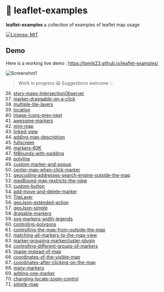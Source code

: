# :maple_leaf: leaflet-examples
**leaflet-examples** a collection of examples of leaflet map usage

[![License: MIT](https://img.shields.io/badge/License-MIT-blue.svg)](https://opensource.org/licenses/MIT)

## Demo
Here is a working live demo : https://tomik23.github.io/leaflet-examples/

![Screenshot1](https://github.com/tomik23/leaflet-examples/blob/master/static/leaflet.png)

> Work in progress :smiley: Suggestions welcome :bulb:.

36. [story-maps-IntersectionObserver](https://tomik23.github.io/leaflet-examples/#36.story-maps-IntersectionObserver)
35. [marker-draggable-on-a-click](https://tomik23.github.io/leaflet-examples/#35.marker-draggable-on-a-click)
34. [multiple-tile-layers](https://tomik23.github.io/leaflet-examples/#34.multiple-tile-layers)
33. [location](https://tomik23.github.io/leaflet-examples/#33.location)
32. [image-icons-prev-next](https://tomik23.github.io/leaflet-examples/#32.image-icons-prev-next)
31. [awesome-markers](https://tomik23.github.io/leaflet-examples/#31.Leaflet.awesome-markers)
30. [mini-map](https://tomik23.github.io/leaflet-examples/#30.mini-map)
29. [linked-view](https://tomik23.github.io/leaflet-examples/#29.linked-view)
28. [adding-map-description](https://tomik23.github.io/leaflet-examples/#28.adding-map-description)
27. [fullscreen](https://tomik23.github.io/leaflet-examples/#27.fullscreen)
26. [markers-60K](https://tomik23.github.io/leaflet-examples/#26.markers-60K)
25. [fitBounds-with-padding](https://tomik23.github.io/leaflet-examples/#25.fitBounds-with-padding)
24. [polyline](https://tomik23.github.io/leaflet-examples/#24.polyline)
23. [custom-marker-and-popup](https://tomik23.github.io/leaflet-examples/#23.custom-marker-and-popup)
22. [center-map-when-click-marker](https://tomik23.github.io/leaflet-examples/#22.center-map-when-click-marker)
21. [geocoding-addresses-search-engine-outside-the-map](https://tomik23.github.io/leaflet-examples/#21.geocoding-addresses-search-engine-outside-the-map)
20. [maxBound-map-restricts-the-view](https://tomik23.github.io/leaflet-examples/#20.maxBound-map-restricts-the-view)
19. [custom-button](https://tomik23.github.io/leaflet-examples/#19.custom-button)
18. [add-move-and-delete-marker](https://tomik23.github.io/leaflet-examples/#18.add-move-and-delete-marker)
17. [TileLayer](https://tomik23.github.io/leaflet-examples/#17.tileLayer)
16. [geoJson-extended-action](https://tomik23.github.io/leaflet-examples/#16.geoJson-extended-action)
15. [geoJson-simple](https://tomik23.github.io/leaflet-examples/#15.geoJson-simple)
14. [dragable-markers](https://tomik23.github.io/leaflet-examples/#14.dragable-markers)
13. [svg-markers-width-legends](https://tomik23.github.io/leaflet-examples/#13.svg-markers-width-legends)
12. [controling-polygons](https://tomik23.github.io/leaflet-examples/#12.controling-polygons)
11. [controlling-the-map-from-outside-the-map](https://tomik23.github.io/leaflet-examples/#11.controlling-the-map-from-outside-the-map)
10. [matching-all-markers-to-the-map-view](https://tomik23.github.io/leaflet-examples/#10.matching-all-markers-to-the-map-view)
09. [marker-grouping-markercluster-plugin](https://tomik23.github.io/leaflet-examples/#09.marker-grouping-markercluster-plugin)
08. [controlling-different-groups-of-markers](https://tomik23.github.io/leaflet-examples/#08.controlling-different-groups-of-markers)
07. [image-instead-of-map](https://tomik23.github.io/leaflet-examples/#07.image-instead-of-map)
06. [coordinates-of-the-visible-map](https://tomik23.github.io/leaflet-examples/#06.coordinates-of-the-visible-map)
05. [coordinates-after-clicking-on-the-map](https://tomik23.github.io/leaflet-examples/#05.coordinates-after-clicking-on-the-map)
04. [many-markers](https://tomik23.github.io/leaflet-examples/#04.many-markers)
03. [adding-one-marker](https://tomik23.github.io/leaflet-examples/#03.adding-one-marker)
02. [changing-locate-zoom-control](https://tomik23.github.io/leaflet-examples/#02.changing-locate-zoom-control)
01. [simple-map](https://tomik23.github.io/leaflet-examples/#01.simple-map)